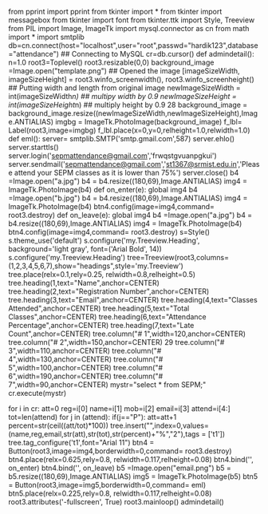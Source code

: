from pprint import pprint
from tkinter import *
from tkinter import messagebox
from tkinter import font
from tkinter.ttk import Style, Treeview
from PIL import Image, ImageTk
import mysql.connector as cn
from math import *
import smtplib
db=cn.connect(host="localhost",user="root",passwd="hardik123",database="attendance") ##
Connecting to MySQL
cr=db.cursor()
def admindetail():
 n=1.0
 root3=Toplevel()
 root3.resizable(0,0)
 background_image =Image.open("template.png") ## Opened the image
 [imageSizeWidth, imageSizeHeight] = root3.winfo_screenwidth(),
root3.winfo_screenheight() ## Putting width and length from original image
 newImageSizeWidth = int(imageSizeWidth*n) ## multipy width by 0.9
 newImageSizeHeight = int(imageSizeHeight*n) ## multiply height by 0.9
28
 background_image =
background_image.resize((newImageSizeWidth,newImageSizeHeight),Image.ANTIALIAS)
 imgbg = ImageTk.PhotoImage(background_image)
 f_lbl= Label(root3,image=imgbg)
 f_lbl.place(x=0,y=0,relheight=1.0,relwidth=1.0)
 def eml():
 server= smtplib.SMTP('smtp.gmail.com',587)
 server.ehlo()
 server.starttls()
 server.login('sepmattendance@gmail.com','frwqstgvuanpgkui')
 server.sendmail('sepmattendance@gmail.com','st1367@srmist.edu.in','Please attend your
SEPM classes as it is lower than 75%')
 server.close()
 b4 =Image.open("a.jpg")
 b4 = b4.resize((180,69),Image.ANTIALIAS)
 img4 = ImageTk.PhotoImage(b4)
 def on_enter(e):
 global img4
 b4 =Image.open("b.jpg")
 b4 = b4.resize((180,69),Image.ANTIALIAS)
 img4 = ImageTk.PhotoImage(b4)
 btn4.config(image=img4,command= root3.destroy)
 def on_leave(e):
 global img4
 b4 =Image.open("a.jpg")
 b4 = b4.resize((180,69),Image.ANTIALIAS)
 img4 = ImageTk.PhotoImage(b4)
 btn4.config(image=img4,command= root3.destroy)
 s=Style()
 s.theme_use('default')
 s.configure('my.Treeview.Heading', background='light gray', font=('Arial Bold', 14))
 s.configure('my.Treeview.Heading')
 tree=Treeview(root3,columns=(1,2,3,4,5,6,7),show="headings",style='my.Treeview')
 tree.place(relx=0.1,rely=0.25, relwidth=0.8,relheight=0.5)
 tree.heading(1,text="Name",anchor=CENTER)
 tree.heading(2,text="Registration Number",anchor=CENTER)
 tree.heading(3,text="Email",anchor=CENTER)
 tree.heading(4,text="Classes Attended",anchor=CENTER)
 tree.heading(5,text="Total Classes",anchor=CENTER)
 tree.heading(6,text="Attendance Percentage",anchor=CENTER)
 tree.heading(7,text="Late Count",anchor=CENTER)
 tree.column("# 1",width=120,anchor=CENTER)
 tree.column("# 2",width=150,anchor=CENTER)
29
 tree.column("# 3",width=110,anchor=CENTER)
 tree.column("# 4",width=130,anchor=CENTER)
 tree.column("# 5",width=100,anchor=CENTER)
 tree.column("# 6",width=190,anchor=CENTER)
 tree.column("# 7",width=90,anchor=CENTER)
 mystr="select * from SEPM;"
 cr.execute(mystr)

for i in cr:
 att=0
 reg=i[0]
 name=i[1]
 mob=i[2]
 email=i[3]
 attend=i[4:]
 tot=len(attend)
 for j in (attend):
 if(j=="P"):
 att=att+1
 percent=str(ceil((att/tot)*100))
 tree.insert("",index=0,values=(name,reg,email,str(att),str(tot),str(percent)+"%","2"),tags =
['t1'])
 tree.tag_configure('t1',font="Arial 11")
 btn4 = Button(root3,image=img4,borderwidth=0,command= root3.destroy)
 btn4.place(relx=0.625,rely=0.8, relwidth=0.117,relheight=0.08)
 btn4.bind('<Enter>', on_enter)
 btn4.bind('<Leave>', on_leave)
 b5 =Image.open("email.png")
 b5 = b5.resize((180,69),Image.ANTIALIAS)
 img5 = ImageTk.PhotoImage(b5)
 btn5 = Button(root3,image=img5,borderwidth=0,command= eml)
 btn5.place(relx=0.225,rely=0.8, relwidth=0.117,relheight=0.08)
 root3.attributes('-fullscreen', True)
 root3.mainloop()
admindetail() 

